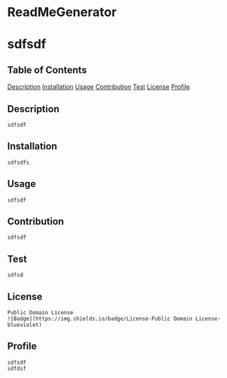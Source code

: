 # ReadMeGenerator

# sdfsdf

## Table of Contents
[Description](#Description)
[Installation](#Installation)
[Usage](#Usage)
[Contribution](#Contribution)
[Test](#Test)
[License](#License)
[Profile](#Profile)

## Description

    sdfsdf

## Installation

    sdfsdfs

## Usage

    sdfsdf

## Contribution

    sdfsdf

## Test

    sdfsd

## License

    Public Domain License
    ![Badge](https://img.shields.io/badge/License-Public Domain License-blueviolet)

## Profile

    sdfsdf
    sdfdsf
